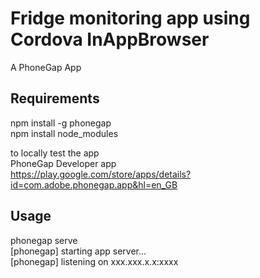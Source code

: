 # Fridge monitoring app using Cordova InAppBrowser 

A PhoneGap App

## Requirements

npm install -g phonegap <br>
npm install node_modules <br>

to locally test the app <br>
PhoneGap Developer app <br>
https://play.google.com/store/apps/details?id=com.adobe.phonegap.app&hl=en_GB

## Usage

phonegap serve <br>
[phonegap] starting app server... <br>
[phonegap] listening on xxx.xxx.x.x:xxxx <br>

